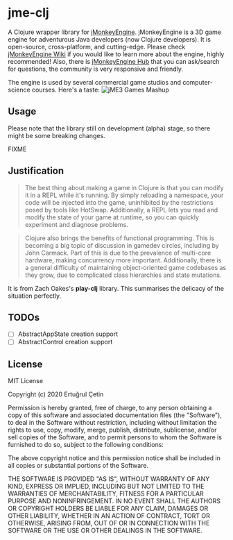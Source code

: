 # jme-clj

A Clojure wrapper library for [jMonkeyEngine](https://github.com/jMonkeyEngine/jmonkeyengine). jMonkeyEngine is a 3D
game engine for adventurous Java developers (now Clojure developers). It is open-source, cross-platform, and
cutting-edge. Please check [jMonkeyEngine Wiki](https://wiki.jmonkeyengine.org/docs/3.3/documentation.html) if you would
like to learn more about the engine, highly recommended! Also, there
is [jMonkeyEngine Hub](https://hub.jmonkeyengine.org/) that you can ask/search for questions, the community is very
responsive and friendly.

The engine is used by several commercial game studios and computer-science courses. Here's a taste:
![jME3 Games Mashup](https://i.imgur.com/nF8WOW6.jpg)

## Usage

Please note that the library still on development (alpha) stage, so there might be some breaking changes.

FIXME

## Justification

> The best thing about making a game in Clojure is that you can modify it in a REPL while it's running. By simply reloading a namespace, your code will be injected into the game, uninhibited by the restrictions posed by tools like HotSwap. Additionally, a REPL lets you read and modify the state of your game at runtime, so you can quickly experiment and diagnose problems.

> Clojure also brings the benefits of functional programming. This is becoming a big topic of discussion in gamedev circles, including by John Carmack. Part of this is due to the prevalence of multi-core hardware, making concurrency more important. Additionally, there is a general difficulty of maintaining object-oriented game codebases as they grow, due to complicated class hierarchies and state mutations.

It is from Zach Oakes's **play-clj** library. This summarises the delicacy of the situation perfectly.

## TODOs

- [ ] AbstractAppState creation support
- [ ] AbstractControl creation support

## License

MIT License

Copyright (c) 2020 Ertuğrul Çetin

Permission is hereby granted, free of charge, to any person obtaining a copy of this software and associated
documentation files (the "Software"), to deal in the Software without restriction, including without limitation the
rights to use, copy, modify, merge, publish, distribute, sublicense, and/or sell copies of the Software, and to permit
persons to whom the Software is furnished to do so, subject to the following conditions:

The above copyright notice and this permission notice shall be included in all copies or substantial portions of the
Software.

THE SOFTWARE IS PROVIDED "AS IS", WITHOUT WARRANTY OF ANY KIND, EXPRESS OR IMPLIED, INCLUDING BUT NOT LIMITED TO THE
WARRANTIES OF MERCHANTABILITY, FITNESS FOR A PARTICULAR PURPOSE AND NONINFRINGEMENT. IN NO EVENT SHALL THE AUTHORS OR
COPYRIGHT HOLDERS BE LIABLE FOR ANY CLAIM, DAMAGES OR OTHER LIABILITY, WHETHER IN AN ACTION OF CONTRACT, TORT OR
OTHERWISE, ARISING FROM, OUT OF OR IN CONNECTION WITH THE SOFTWARE OR THE USE OR OTHER DEALINGS IN THE SOFTWARE.